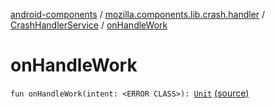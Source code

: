 [android-components](../../index.md) / [mozilla.components.lib.crash.handler](../index.md) / [CrashHandlerService](index.md) / [onHandleWork](./on-handle-work.md)

# onHandleWork

`fun onHandleWork(intent: <ERROR CLASS>): `[`Unit`](https://kotlinlang.org/api/latest/jvm/stdlib/kotlin/-unit/index.html) [(source)](https://github.com/mozilla-mobile/android-components/blob/master/components/lib/crash/src/main/java/mozilla/components/lib/crash/handler/CrashHandlerService.kt#L29)